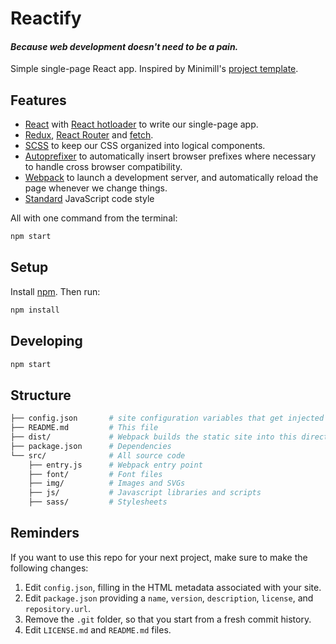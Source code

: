 Reactify
========================================

#### _Because web development doesn't need to be a pain._
Simple single-page React app. Inspired by Minimill's [project template][project-template].

## Features

- [React][react] with [React hotloader][react-hotloader] to write our single-page app.
- [Redux][redux], [React Router][react-router] and [fetch][fetch].
- [SCSS][scss] to keep our CSS organized into logical components.
- [Autoprefixer][autoprefixer] to automatically insert browser prefixes where necessary to handle cross browser compatibility.
- [Webpack][webpack] to launch a development server, and automatically reload the page whenever we change things.
- [Standard][standard] JavaScript code style

All with one command from the terminal:

```bash
npm start
```

## Setup

Install [npm][npm-install]. Then run:

```bash
npm install
```

## Developing

```bash
npm start
```

## Structure

```bash
├── config.json       # site configuration variables that get injected into index.html
├── README.md         # This file
├── dist/             # Webpack builds the static site into this directory
├── package.json      # Dependencies
└── src/              # All source code
    ├── entry.js      # Webpack entry point
    ├── font/         # Font files
    ├── img/          # Images and SVGs
    ├── js/           # Javascript libraries and scripts
    ├── sass/         # Stylesheets
```

## Reminders

If you want to use this repo for your next project, make sure to make the following changes:

1. Edit `config.json`, filling in the HTML metadata associated with your site.
2. Edit `package.json` providing a `name`, `version`, `description`, `license`, and `repository.url`.
3. Remove the `.git` folder, so that you start from a fresh commit history.
4. Edit `LICENSE.md` and `README.md` files.

[autoprefixer]: https://css-tricks.com/autoprefixer/
[fetch]: https://github.com/github/fetch
[handlebars]: http://handlebarsjs.com/
[htmlmin]: https://github.com/kangax/html-minifier
[imagemin]: https://github.com/imagemin/imagemin
[project-template]: https://github.com/minimill/project-template
[react]: https://facebook.github.io/react/
[react-router]: https://github.com/ReactTraining/react-router
[redux]: http://redux.js.org/
[react-hotloader]: https://github.com/gaearon/react-hot-boilerplate
[npm-install]: https://nodejs.org/en/download/
[scss]: http://sass-lang.com/
[standard]: http://standardjs.com/
[webpack]: https://webpack.github.io/
